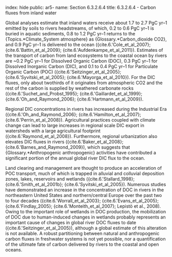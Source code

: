 index: hide
public: ar5-
name: Section 6.3.2.6.4
title: 6.3.2.6.4 - Carbon fluxes from inland water

Global analyses estimate that inland waters receive about 1.7 to 2.7 PgC yr–1 emitted by soils to rivers headstreams, of which, 0.2 to 0.6 PgC yr–1 is buried in aquatic sediments, 0.8 to 1.2 PgC yr–1 returns to the {Topics.*Climate_System atmosphere} as {Glossary.*Carbon_dioxide CO2}, and 0.9 PgC yr–1 is delivered to the ocean ({cite.6.'Cole_et_al_2007}; {cite.6.'Battin_et_al_2009}; {cite.6.'Aufdenkampe_et_al_2011}). Estimates of the transport of carbon from land ecosystems to the coastal ocean by rivers are ~0.2 PgC yr–1 for Dissolved Organic Carbon (DOC), 0.3 PgC yr–1 for Dissolved Inorganic Carbon (DIC), and 0.1 to 0.4 PgC yr–1 for Particulate Organic Carbon (POC) ({cite.6.'Seitzinger_et_al_2005}; {cite.6.'Syvitski_et_al_2005}; {cite.6.'Mayorga_et_al_2010}). For the DIC fluxes, only about twothirds of it originates from atmospheric CO2 and the rest of the carbon is supplied by weathered carbonate rocks ({cite.6.'Suchet_and_Probst_1995}; {cite.6.'Gaillardet_et_al_1999}; {cite.6.'Oh_and_Raymond_2006}; {cite.6.'Hartmann_et_al_2009}).

Regional DIC concentrations in rivers has increased during the Industrial Era ({cite.6.'Oh_and_Raymond_2006}; {cite.6.'Hamilton_et_al_2007}; {cite.6.'Perrin_et_al_2008}). Agricultural practices coupled with climate change can lead to large increases in regional scale DIC export in watersheds with a large agricultural footprint ({cite.6.'Raymond_et_al_2008}). Furthermore, regional urbanization also elevates DIC fluxes in rivers ({cite.6.'Baker_et_al_2008}; {cite.6.'Barnes_and_Raymond_2009}), which suggests that {Glossary.*Anthropogenic anthropogenic} activities have contributed a significant portion of the annual global river DIC flux to the ocean.

Land clearing and management are thought to produce an acceleration of POC transport, much of which is trapped in alluvial and colluvial deposition zones, lakes, reservoirs and wetlands ({cite.6.'Stallard_1998}; {cite.6.'Smith_et_al_2001b}; {cite.6.'Syvitski_et_al_2005}). Numerous studies have demonstrated an increase in the concentration of DOC in rivers in the northeastern United States and northern/central Europe over the past two to four decades ({cite.6.'Worrall_et_al_2003}; {cite.6.'Evans_et_al_2005}; {cite.6.'Findlay_2005}; {cite.6.'Monteith_et_al_2007}; Lepistö et al., 2008). Owing to the important role of wetlands in DOC production, the mobilization of DOC due to human-induced changes in wetlands probably represents an important cause of changes in global river DOC fluxes to date ({cite.6.'Seitzinger_et_al_2005}), although a global estimate of this alteration is not available. A robust partitioning between natural and anthropogenic carbon fluxes in freshwater systems is not yet possible, nor a quantification of the ultimate fate of carbon delivered by rivers to the coastal and open oceans.
